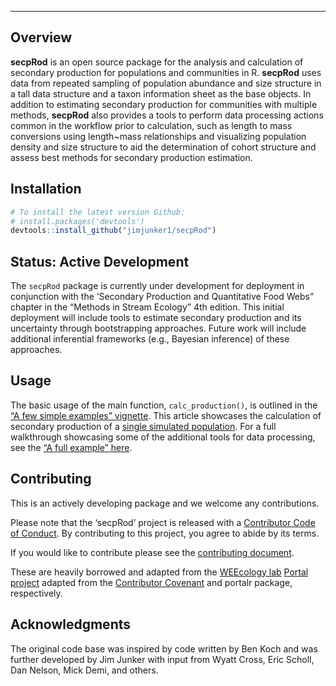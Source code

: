 
<!-- README.md is generated from README.Rmd. Please edit that file -->

------------------------------------------------------------------------

## Overview

**secpRod** is an open source package for the analysis and calculation
of secondary production for populations and communities in R.
**secpRod** uses data from repeated sampling of population abundance and
size structure in a tall data structure and a taxon information sheet as
the base objects. In addition to estimating secondary production for
communities with multiple methods, **secpRod** also provides a tools to
perform data processing actions common in the workflow prior to
calculation, such as length to mass conversions using length~mass
relationships and visualizing population density and size structure to
aid the determination of cohort structure and assess best methods for
secondary production estimation.

## Installation

``` r
# To install the latest version Github:
# install.packages('devtools')
devtools::install_github("jimjunker1/secpRod")
```

## Status: Active Development

The `secpRod` package is currently under development for deployment in
conjunction with the ’Secondary Production and Quantitative Food Webs”
chapter in the “Methods in Stream Ecology” 4th edition. This initial
deployment will include tools to estimate secondary production and its
uncertainty through bootstrapping approaches. Future work will include
additional inferential frameworks (e.g., Bayesian inference) of these
approaches.

## Usage

The basic usage of the main function, `calc_production()`, is outlined
in the [“A few simple examples”
vignette](https://jimjunker1.github.io/secpRod/articles/simple-example.html).
This article showcases the calculation of secondary production of a
[single simulated
population](https://jimjunker1.github.io/secpRod/articles/sampling-simulation.html).
For a full walkthrough showcasing some of the additional tools for data
processing, see the [“A full example” here]().

## Contributing

This is an actively developing package and we welcome any contributions.

Please note that the ‘secpRod’ project is released with a [Contributor
Code of Conduct](.github/CODE_OF_CONDUCT.md). By contributing to this
project, you agree to abide by its terms.

If you would like to contribute please see the [contributing
document](.github/CONTRIBUTING.md).

These are heavily borrowed and adapted from the [WEEcology
lab](https://www.weecology.org/) [Portal
project](https://portal.weecology.org/) adapted from the [Contributor
Covenant](https://www.contributor-covenant.org/) and portalr package,
respectively.

## Acknowledgments

The original code base was inspired by code written by Ben Koch and was
further developed by Jim Junker with input from Wyatt Cross, Eric
Scholl, Dan Nelson, Mick Demi, and others.
